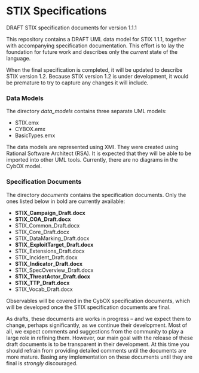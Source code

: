 # STIX Specifications
DRAFT STIX specification documents for version 1.1.1

This repository contains a DRAFT UML data model for STIX 1.1.1, together with accompanying specification documentation. This effort is to lay the foundation for future work and describes only the *current* state of the language.

When the final specification is completed, it will be updated to describe STIX version 1.2.  Because STIX version 1.2 is under development, it would be premature to try to capture any changes it will include. 

### Data Models

The directory *data_models* contains three separate UML models:

* STIX.emx
* CYBOX.emx
* BasicTypes.emx

The data models are represented using XMI.  They were created using Rational Software Architect (RSA).  It is expected that they will be able to be imported into other UML tools.  Currently, there are no diagrams in the CybOX model.

### Specification Documents

The directory *documents* contains the specification documents.  Only the ones listed below in bold are currently available:

* **STIX_Campaign_Draft.docx**
* **STIX_COA_Draft.docx**
* STIX_Common_Draft.docx
* STIX_Core_Draft.docx
* STIX_DataMarking_Draft.docx
* **STIX_ExploitTarget_Draft.docx**
* STIX_Extensions_Draft.docx
* STIX_Incident_Draft.docx
* **STIX_Indicator_Draft.docx**
* STIX_SpecOverview_Draft.docx
* **STIX_ThreatActor_Draft.docx**
* **STIX_TTP_Draft.docx**
* STIX_Vocab_Draft.docx

Observables will be covered in the CybOX specification documents, which will be developed once the STIX specification documents are final.

As drafts, these documents are works in progress – and we expect them to change, perhaps significantly, as we continue their development. Most of all, we expect comments and suggestions from the community to play a large role in refining them. However, our main goal with the release of these draft documents is to be transparent in their development.  At this time you should refrain from providing detailed comments until the documents are more mature. Basing any implementation on these documents until they are final is *strongly* discouraged.


